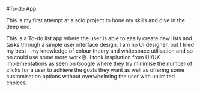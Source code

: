 #To-do App

This is my first attempt at a solo project to hone my skills and dive in the deep end.

This is a To-do list app where the user is able to easily create new lists and tasks through a simple user interface design. I am no UI designer, but I tried my best - my knowledge of colour theory and whitespace utilisation and so on could use some more work😅. I took inspiration from UI/UX implementations as seen on Google where they try minimise the number of clicks for a user to achieve the goals they want as well as offering some customisation options without overwhelming the user with unlimited choices.

